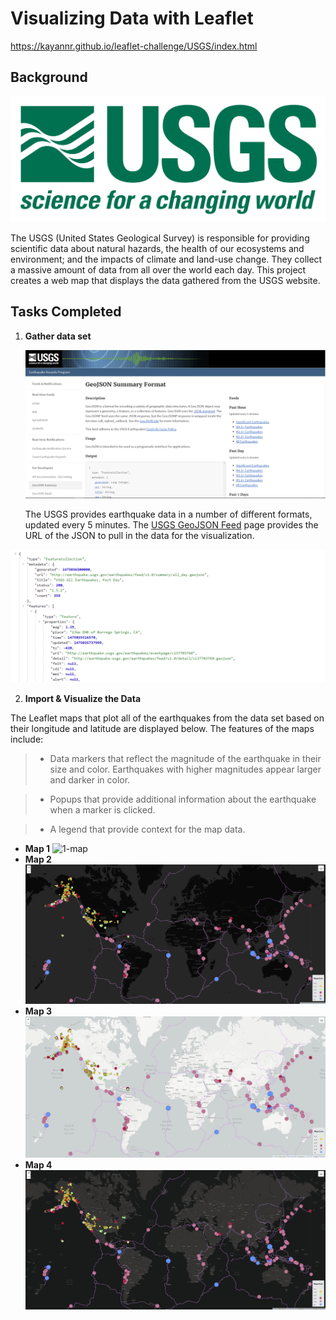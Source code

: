 # Visualizing Data with Leaflet

https://kayannr.github.io/leaflet-challenge/USGS/index.html

## Background

![1-Logo](USGS/static/images/1-Logo.png)

The USGS (United States Geological Survey) is responsible for providing scientific data about natural hazards, the health of our ecosystems and environment; and the impacts of climate and land-use change. They collect a massive amount of data from all over the world each day. This project creates a web map that displays the data gathered from the USGS website. 

## Tasks Completed 
1. **Gather data set**

   ![3-Data](USGS/static/images/3-Data.png)

   The USGS provides earthquake data in a number of different formats, updated every 5 minutes. The [USGS GeoJSON Feed](http://earthquake.usgs.gov/earthquakes/feed/v1.0/geojson.php) page provides the URL of the JSON to pull in the data for the visualization.

  ![4-JSON](USGS/static/images/4-JSON.png)
  
 2. **Import & Visualize the Data**

   The Leaflet maps that plot all of the earthquakes from the data set based on their longitude and latitude are displayed below. The features of the maps include: 
   > * Data markers that reflect the magnitude of the earthquake in their size and color. Earthquakes with higher magnitudes  appear larger and darker in color.

   > * Popups that provide additional information about the earthquake when a marker is clicked.

   > * A legend that provide context for the map data.
* **Map 1**
      ![1-map](USGS/static/images/sattelitePNG.PNG)
* **Map 2**
      ![2-map](USGS/static/images/dark.PNG)
* **Map 3**
      ![3-map](USGS/static/images/light.PNG)
* **Map 4**
      ![4-map](USGS/static/images/light2.PNG)

